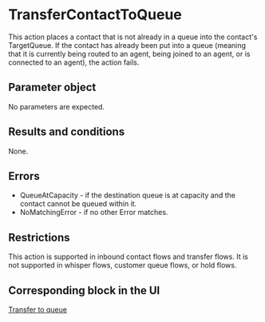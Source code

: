 # TransferContactToQueue<a name="contact-actions-transfercontacttoqueue"></a>

This action places a contact that is not already in a queue into the contact's TargetQueue\. If the contact has already been put into a queue \(meaning that it is currently being routed to an agent, being joined to an agent, or is connected to an agent\), the action fails\. 

## Parameter object<a name="transfercontacttoqueue-parameter"></a>

No parameters are expected\.

## Results and conditions<a name="transfercontacttoqueue-results"></a>

None\.

## Errors<a name="transfercontacttoqueue-errors"></a>
+ QueueAtCapacity \- if the destination queue is at capacity and the contact cannot be queued within it\.
+ NoMatchingError \- if no other Error matches\.

## Restrictions<a name="transfercontacttoqueue-restrictions"></a>

This action is supported in inbound contact flows and transfer flows\. It is not supported in whisper flows, customer queue flows, or hold flows\. 

## Corresponding block in the UI<a name="transfercontacttoqueue-ui"></a>

[Transfer to queue](transfer-to-queue.md)